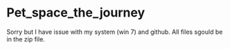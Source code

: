 # Pet_space_the_journey

Sorry but I have issue with my system (win 7) and github. All files sgould be in the zip file.
